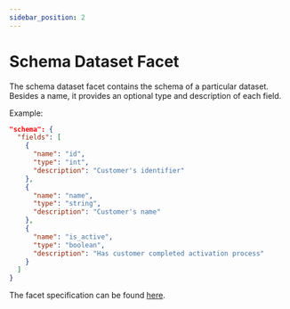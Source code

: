 ```yaml
---
sidebar_position: 2
---
```


# Schema Dataset Facet

The schema dataset facet contains the schema of a particular dataset. 
Besides a name, it provides an optional type and description of each field.


Example:

```json
"schema": {
  "fields": [
    {
      "name": "id",
      "type": "int",
      "description": "Customer's identifier"
    },
    {
      "name": "name",
      "type": "string",
      "description": "Customer's name"
    },
    {
      "name": "is_active",
      "type": "boolean",
      "description": "Has customer completed activation process"
    }
  ]
}
```

The facet specification can be found [here](https://github.com/OpenLineage/OpenLineage/blob/main/spec/facets/SchemaDatasetFacet.json).